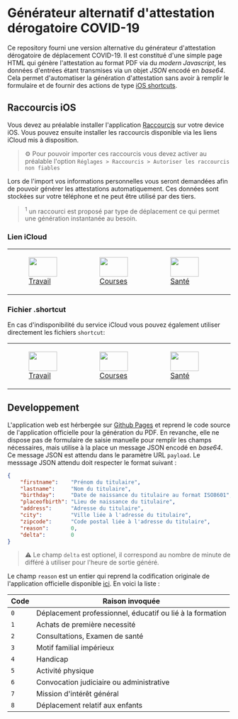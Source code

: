 # Générateur alternatif d'attestation dérogatoire COVID-19

Ce repository fourni une version alternative du générateur d'attestation
dérogatoire de déplacement COVID-19. Il est constitué d'une simple page HTML
qui génère l'attestation au format PDF via du _modern Javascript_, les données
d'entrées étant transmises via un objet _JSON_ encodé en _base64_. Cela permet
d'automatiser la génération d'attestation sans avoir à remplir le formulaire
et de fournir des actions de type
[iOS shortcuts](https://support.apple.com/fr-fr/guide/shortcuts/welcome/ios).

## Raccourcis iOS

Vous devez au préalable installer l'application
[Raccourcis](https://apps.apple.com/fr/app/raccourcis/id915249334) sur votre
device iOS. Vous pouvez ensuite installer les raccourcis disponible via les
liens iCloud mis à disposition.

> :gear: Pour pouvoir importer ces raccourcis vous devez activer au préalable
l'option `Réglages > Raccourcis > Autoriser les raccourcis non fiables`

Lors de l'import vos informations personnelles vous seront demandées afin de pouvoir
générer les attestations automatiquement. Ces données sont stockées sur votre téléphone
et ne peut être utilisé par des tiers.

> <sup>1</sup> un raccourci est proposé par type de déplacement ce qui permet une
génération instantanée au besoin.

### Lien iCloud

<table>
    <tr>
        <td>
            <a href="https://www.icloud.com/shortcuts/0ad1cf2c9c63492fabf7015fff5e2a43">
                <figure class="image">
                    <img width="64" height="44" src="https://raw.githubusercontent.com/Faylixe/covidcert/main/images/ios/work.png"><br>
                    <figcaption>Travail</figcaption>
                </figure>
            </a>
        </td>
        <td>
            <a href="https://www.icloud.com/shortcuts/f121c12e8657460390e31821d79845a3">
                <figure class="image">
                    <img width="64" height="44" src="https://raw.githubusercontent.com/Faylixe/covidcert/main/images/ios/shopping.png"><br>
                    <figcaption>Courses</figcaption>
                </figure>
            </a>
        </td>
        <td>
            <a href="https://www.icloud.com/shortcuts/94a3b4e54f064d409c270fb0bbc69dfe">
                <figure class="image">
                    <img width="64" height="44" src="https://raw.githubusercontent.com/Faylixe/covidcert/main/images/ios/health.png"><br>
                    <figcaption>Santé</figcaption>
                </figure>
            </a>
        </td>
        <td>
            <a href="https://www.icloud.com/shortcuts/c3abac207887495e83141c3cdad036e4">
                <figure class="image">
                    <img width="64" height="44" src="https://raw.githubusercontent.com/Faylixe/covidcert/main/images/ios/family.png"><br>
                    <figcaption>Famille</figcaption>
                </figure>
            </a>
        </td>
        <td>
            <a href="https://www.icloud.com/shortcuts/6e948bb10cee41ffb5c3457ca1020828">
                <figure class="image">
                    <img width="64" height="44" src="https://raw.githubusercontent.com/Faylixe/covidcert/main/images/ios/disability.png"><br>
                    <figcaption>Handicap</figcaption>
                </figure>
            </a>
        </td>
        <td>
            <a href="https://www.icloud.com/shortcuts/3d77b2f1184a430da52eb44768ef0659">
                <figure class="image">
                    <img width="64" height="44" src="https://raw.githubusercontent.com/Faylixe/covidcert/main/images/ios/activity.png"><br>
                    <figcaption>Activité</figcaption>
                </figure>
            </a>
        </td>
        <td>
            <a href="https://www.icloud.com/shortcuts/7314d130eb884ec7bc474b9aec1bd27a">
                <figure class="image">
                    <img width="64" height="44" src="https://raw.githubusercontent.com/Faylixe/covidcert/main/images/ios/justice.png"><br>
                    <figcaption>Convocation</figcaption>
                </figure>
            </a>
        </td>
        <td>
            <a href="https://www.icloud.com/shortcuts/dea407dfcdc34fc4acad5cbf16f09ecb">
                <figure class="image">
                    <img width="64" height="44" src="https://raw.githubusercontent.com/Faylixe/covidcert/main/images/ios/mission.png"><br>
                    <figcaption>Mission</figcaption>
                </figure>
            </a>
        </td>
        <td>
            <a href="https://www.icloud.com/shortcuts/b71de4b7db454c77b2a4c5aab7af2d83">
                <figure class="image">
                    <img width="64" height="44" src="https://raw.githubusercontent.com/Faylixe/covidcert/main/images/ios/children.png"><br>
                    <figcaption>Enfants</figcaption>
                </figure>
            </a>
        </td>
    </tr>
</table>

### Fichier .shortcut

En cas d'indisponibilité du service iCloud vous pouvez également utiliser directement les fichiers `shortcut`:

<table>
    <tr>
        <td>
            <a href="https://raw.githubusercontent.com/Faylixe/covidcert/main/shortcuts/work.shortcut">
                <figure class="image">
                    <img width="64" height="44" src="https://raw.githubusercontent.com/Faylixe/covidcert/main/images/ios/work.png"><br>
                    <figcaption>Travail</figcaption>
                </figure>
            </a>
        </td>
        <td>
            <a href="https://raw.githubusercontent.com/Faylixe/covidcert/main/shortcuts/shopping.shortcut">
                <figure class="image">
                    <img width="64" height="44" src="https://raw.githubusercontent.com/Faylixe/covidcert/main/images/ios/shopping.png"><br>
                    <figcaption>Courses</figcaption>
                </figure>
            </a>
        </td>
        <td>
            <a href="https://raw.githubusercontent.com/Faylixe/covidcert/main/shortcuts/health.shortcut">
                <figure class="image">
                    <img width="64" height="44" src="https://raw.githubusercontent.com/Faylixe/covidcert/main/images/ios/health.png"><br>
                    <figcaption>Santé</figcaption>
                </figure>
            </a>
        </td>
        <td>
            <a href="https://raw.githubusercontent.com/Faylixe/covidcert/main/shortcuts/family.shortcut">
                <figure class="image">
                    <img width="64" height="44" src="https://raw.githubusercontent.com/Faylixe/covidcert/main/images/ios/family.png"><br>
                    <figcaption>Famille</figcaption>
                </figure>
            </a>
        </td>
        <td>
            <a href="https://raw.githubusercontent.com/Faylixe/covidcert/main/shortcuts/disability.shortcut">
                <figure class="image">
                    <img width="64" height="44" src="https://raw.githubusercontent.com/Faylixe/covidcert/main/images/ios/disability.png"><br>
                    <figcaption>Handicap</figcaption>
                </figure>
            </a>
        </td>
        <td>
            <a href="https://raw.githubusercontent.com/Faylixe/covidcert/main/shortcuts/activity.shortcut">
                <figure class="image">
                    <img width="64" height="44" src="https://raw.githubusercontent.com/Faylixe/covidcert/main/images/ios/activity.png"><br>
                    <figcaption>Activité</figcaption>
                </figure>
            </a>
        </td>
        <td>
            <a href="https://raw.githubusercontent.com/Faylixe/covidcert/main/shortcuts/justice.shortcut">
                <figure class="image">
                    <img width="64" height="44" src="https://raw.githubusercontent.com/Faylixe/covidcert/main/images/ios/justice.png"><br>
                    <figcaption>Convocation</figcaption>
                </figure>
            </a>
        </td>
        <td>
            <a href="https://raw.githubusercontent.com/Faylixe/covidcert/main/shortcuts/mission.shortcut">
                <figure class="image">
                    <img width="64" height="44" src="https://raw.githubusercontent.com/Faylixe/covidcert/main/images/ios/mission.png"><br>
                    <figcaption>Mission</figcaption>
                </figure>
            </a>
        </td>
        <td>
            <a href="https://raw.githubusercontent.com/Faylixe/covidcert/main/shortcuts/children.shortcut">
                <figure class="image">
                    <img width="64" height="44" src="https://raw.githubusercontent.com/Faylixe/covidcert/main/images/ios/children.png"><br>
                    <figcaption>Enfants</figcaption>
                </figure>
            </a>
        </td>
    </tr>
</table>

## Developpement

L'application web est hérbergée sur [Github Pages](https://pages.github.com)
et reprend le code source de l'application officielle pour la génération du
PDF. En revanche, elle ne dispose pas de formulaire de saisie manuelle pour
remplir les champs nécessaires, mais utilise à la place un message JSON
encodé en _base64_. Ce message JSON est attendu dans le paramètre URL `payload`.
Le messsage JSON attendu doit respecter le format suivant :

```json
{
    "firstname":    "Prénom du titulaire",
    "lastname":     "Nom du titulaire",
    "birthday":     "Date de naissance du titulaire au format ISO8601",
    "placeofbirth": "Lieu de naissance du titulaire",
    "address":      "Adresse du titulaire",
    "city":         "Ville liée à l'adresse du titulaire",
    "zipcode":      "Code postal liée à l'adresse du titulaire",
    "reason":       0,
    "delta":        0
}
```

> :warning: Le champ `delta` est optionel, il correspond au nombre de minute de différé à
utiliser pour l'heure de sortie généré.

Le champ `reason` est un entier qui reprend la codification originale de
l'application officielle disponible
[ici](https://github.com/LAB-MI/attestation-deplacement-derogatoire-q4-2020).
En voici la liste :

| Code | Raison invoquée |
| ---- | --------------- |
| `0`  | Déplacement professionnel, éducatif ou lié à la formation |
| `1`  | Achats de première necessité                              |
| `2`  | Consultations, Examen de santé                            |
| `3`  | Motif familial impérieux                                  |
| `4`  | Handicap                                                  |
| `5`  | Activité physique                                         |
| `6`  | Convocation judiciaire ou administrative                  |
| `7`  | Mission d'intérêt général                                 |
| `8`  | Déplacement relatif aux enfants                           |
